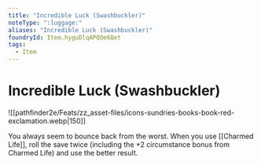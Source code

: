 ```yaml
---
title: "Incredible Luck (Swashbuckler)"
noteType: ":luggage:"
aliases: "Incredible Luck (Swashbuckler)"
foundryId: Item.hyguDlqAPQOe6Qet
tags:
  - Item
---
```


# Incredible Luck (Swashbuckler)
![[pathfinder2e/Feats/zz_asset-files/icons-sundries-books-book-red-exclamation.webp|150]]

You always seem to bounce back from the worst. When you use [[Charmed Life]], roll the save twice (including the +2 circumstance bonus from Charmed Life) and use the better result.
